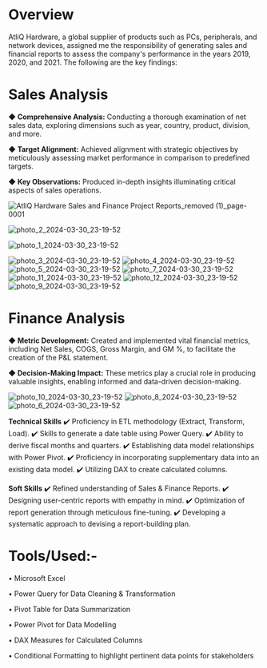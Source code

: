 # Overview
AtliQ Hardware, a global supplier of products such as PCs, peripherals, and network devices, assigned me the responsibility of generating sales and financial reports to assess the company's performance in the years 2019, 2020, and 2021. The following are the key findings:

# Sales Analysis


**◆ Comprehensive Analysis:**  Conducting a thorough examination of net sales data, exploring dimensions such as year, country, product, division, and more.

**◆ Target Alignment:**   Achieved alignment with strategic objectives by meticulously assessing market performance in comparison to predefined targets.

**◆ Key Observations:**   Produced in-depth insights illuminating critical aspects of sales operations.



![AtliQ Hardware Sales and Finance Project Reports_removed (1)_page-0001](https://github.com/sandesh1198/Excel-Sales-and-Financial-Analytics_/assets/154952150/6beac4a1-39bc-4ba3-a119-8e93c6115b6d)


![photo_2_2024-03-30_23-19-52](https://github.com/YatinLokhande/AtliQ-Excel-Sales-Analysis/assets/159231905/1ed7c52d-39bd-4a8a-96f3-2ec615d9e0b9)


![photo_1_2024-03-30_23-19-52](https://github.com/YatinLokhande/AtliQ-Excel-Sales-Analysis/assets/159231905/b1779b0a-ce57-4f59-b05b-a8d170908192)


![photo_3_2024-03-30_23-19-52](https://github.com/YatinLokhande/AtliQ-Excel-Sales-Analysis/assets/159231905/0cf84b27-578b-4c98-837f-06d540d6a187)
![photo_4_2024-03-30_23-19-52](https://github.com/YatinLokhande/AtliQ-Excel-Sales-Analysis/assets/159231905/938cd74e-7fac-4316-9354-e4e990191f10)
![photo_5_2024-03-30_23-19-52](https://github.com/YatinLokhande/AtliQ-Excel-Sales-Analysis/assets/159231905/3a17e25b-33a1-4e1d-b665-2df395316540)
![photo_7_2024-03-30_23-19-52](https://github.com/YatinLokhande/AtliQ-Excel-Sales-Analysis/assets/159231905/582c4c07-d3da-4e66-b91e-a93cd7720f51)
![photo_11_2024-03-30_23-19-52](https://github.com/YatinLokhande/AtliQ-Excel-Sales-Analysis/assets/159231905/8b7b71ca-3b2e-411c-8bd8-84207e0dc8a0)
![photo_12_2024-03-30_23-19-52](https://github.com/YatinLokhande/AtliQ-Excel-Sales-Analysis/assets/159231905/993d39aa-ab60-4220-b123-f98a517c6be5)
![photo_9_2024-03-30_23-19-52](https://github.com/YatinLokhande/AtliQ-Excel-Sales-Analysis/assets/159231905/038c7699-e063-487b-b50c-6bc38c182541)

# Finance Analysis
**◆ Metric Development:** Created and implemented vital financial metrics, including Net Sales, COGS, Gross Margin, and GM %, to facilitate the creation of the P&L statement.

**◆ Decision-Making Impact:** These metrics play a crucial role in producing valuable insights, enabling informed and data-driven decision-making.

![photo_10_2024-03-30_23-19-52](https://github.com/YatinLokhande/AtliQ-Excel-Sales-Analysis/assets/159231905/8e67e71a-0788-41d2-bcfd-6d73c1ea9d65)
![photo_8_2024-03-30_23-19-52](https://github.com/YatinLokhande/AtliQ-Excel-Sales-Analysis/assets/159231905/c872024f-b988-45c9-81cf-07c23994bbf3)
![photo_6_2024-03-30_23-19-52](https://github.com/YatinLokhande/AtliQ-Excel-Sales-Analysis/assets/159231905/96e1533b-8491-4de5-b8ac-0a61fe70e033)

**Technical Skills**
✔️ Proficiency in ETL methodology (Extract, Transform, Load).
✔️ Skills to generate a date table using Power Query.
✔️ Ability to derive fiscal months and quarters.
✔️ Establishing data model relationships with Power Pivot.
✔️ Proficiency in incorporating supplementary data into an existing data model.
✔️ Utilizing DAX to create calculated columns.

**Soft Skills**
✔️ Refined understanding of Sales & Finance Reports.
✔️ Designing user-centric reports with empathy in mind.
✔️ Optimization of report generation through meticulous fine-tuning.
✔️ Developing a systematic approach to devising a report-building plan.

# Tools/Used:-

• Microsoft Excel

• Power Query for Data Cleaning & Transformation

• Pivot Table for Data Summarization

• Power Pivot for Data Modelling

• DAX Measures for Calculated Columns

• Conditional Formatting to highlight pertinent data points for stakeholders
